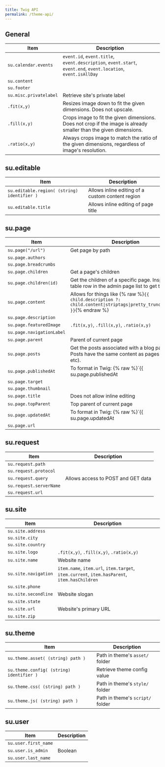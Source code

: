 ```yaml
---
title: Twig API
permalink: /theme-api/
---
```


## General

Item                   | Description
-----------------------|--------------
`su.calendar.events`   | `event.id`, `event.title`, `event.description`, `event.start`, `event.end`, `event.location`, `event.isAllDay`
`su.content`           |
`su.footer`            |
`su.misc.privatelabel` | Retrieve site's private label
`.fit(x,y)`            | Resizes image down to fit the given dimensions. Does not upscale.
`.fill(x,y)`           | Crops image to fit the given dimensions. Does not crop if the image is already smaller than the given dimensions.
`.ratio(x,y)`          | Always crops image to match the ratio of the given dimensions, regardless of image's resolution.

## su.editable

Item                                        | Description
--------------------------------------------|--------------------------------------------------
`su.editable.region( (string) identifier )` | Allows inline editing of a custom content region
`su.editable.title`                         | Allows inline editing of page title

## su.page

Item                      | Description
--------------------------|-------------------------------         
`su.page("/url")`         | Get page by path
`su.page.authors`         |
`su.page.breadcrumbs`     |
`su.page.children`        | Get a page's children
`su.page.children(id)`    | Get the children of a specific page. Inspect the table row in the admin page list to get the id.
`su.page.content`         | Allows for things like {% raw %}`{{ child.description ?: child.content\|striptags\|pretty_truncate(200) }}`{% endraw %}
`su.page.description`     |
`su.page.featuredImage`   | `.fit(x,y)`, `.fill(x,y)`, `.ratio(x,y)`
`su.page.navigationLabel` |
`su.page.parent`          | Parent of current page
`su.page.posts`           | Get the posts associated with a blog page. Posts have the same content as pages (title, etc).
`su.page.publishedAt`     | To format in Twig: {% raw %}`{{ su.page.publishedAt|date( "F j, Y" ) }}`{% endraw %}
`su.page.target`          |
`su.page.thumbnail`       |
`su.page.title`           | Does not allow inline editing
`su.page.topParent`       | Top parent of current page
`su.page.updatedAt`       | To format in Twig: {% raw %}`{{ su.page.updatedAt|date( "F j, Y" ) }}`{% endraw %}
`su.page.url`             |

## su.request

Item                    | Description
------------------------|-------------
`su.request.path`       |
`su.request.protocol`   |
`su.request.query`      | Allows access to POST and GET data
`su.request.serverName` |
`su.request.url`        |

## su.site

Item                 | Description
---------------------|--------------
`su.site.address`    |
`su.site.city`       |
`su.site.country`    |
`su.site.logo`       | `.fit(x,y)`, `.fill(x,y)`, `.ratio(x,y)`
`su.site.name`       | Website name
`su.site.navigation` | `item.name`, `item.url`, `item.target`, `item.current`, `item.hasParent`, `item.hasChildren`
`su.site.phone`      |
`su.site.secondline` | Website slogan
`su.site.state`      |
`su.site.url`        | Website's primary URL
`su.site.zip`        |

## su.theme

Item                                     | Description
-----------------------------------------|--------------------------------
`su.theme.asset( (string) path )`        | Path in theme's `asset/` folder
`su.theme.config( (string) identifier )` | Retrieve theme config value
`su.theme.css( (string) path )`          | Path in theme's `style/` folder
`su.theme.js( (string) path )`           | Path in theme's `script/` folder

## su.user

Item                 | Description
---------------------|--------------
`su.user.first_name` |
`su.user.is_admin`   | Boolean
`su.user.last_name`  |
